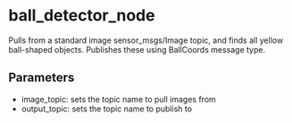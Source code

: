 # ball_detector_node #

Pulls from a standard image sensor_msgs/Image topic, and finds all yellow ball-shaped objects.
Publishes these using BallCoords message type.

## Parameters ##

- image_topic: sets the topic name to pull images from
- output_topic: sets the topic name to publish to
